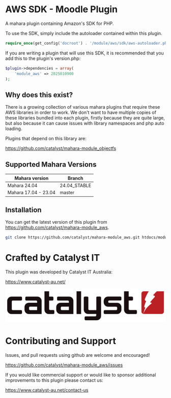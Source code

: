 # AWS SDK - Moodle Plugin

A mahara plugin containing Amazon's SDK for PHP.

To use the SDK, simply include the autoloader contained within this plugin.

```php
require_once(get_config('docroot') . '/module/aws/sdk/aws-autoloader.php');
```

If you are writing a plugin that will use this SDK, it is recommended that you add this to the plugin's version.php:

```php
$plugin->dependencies = array(
    'module_aws' => 2025010900
);
```

## Why does this exist? ##

There is a growing collection of various mahara plugins that require these AWS libraries in order to work.
We don't want to have multiple copies of these libraries bundled into each plugin, firstly because they
are quite large, but also because it can cause issues with library namespaces and php auto loading.

Plugins that depend on this library are:

https://github.com/catalyst/mahara-module_objectfs

## Supported Mahara Versions

| Mahara version        | Branch            |
|-----------------------|-------------------|
| Mahara 24.04          | 24.04_STABLE      |
| Mahara 17.04 - 23.04  | master            |

## Installation

You can get the latest version of this plugin from https://github.com/catalyst/mahara-module_aws.

```bash
git clone https://github.com/catalyst/mahara-module_aws.git htdocs/module/aws
```

# Crafted by Catalyst IT


This plugin was developed by Catalyst IT Australia:

https://www.catalyst-au.net/

![Catalyst IT](/pix/catalyst-logo.png?raw=true)


# Contributing and Support

Issues, and pull requests using github are welcome and encouraged!

https://github.com/catalyst/mahara-module_aws/issues

If you would like commercial support or would like to sponsor additional improvements
to this plugin please contact us:

https://www.catalyst-au.net/contact-us
